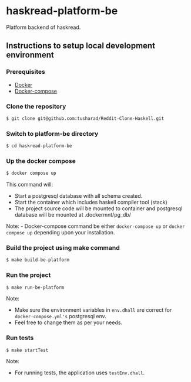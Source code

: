 # haskread-platform-be

Platform backend of haskread.

## Instructions to setup local development environment

### Prerequisites
- [Docker](https://www.docker.com/)
- [Docker-compose](https://docs.docker.com/compose/)

### Clone the repository

```bash
$ git clone git@github.com:tusharad/Reddit-Clone-Haskell.git
```

### Switch to platform-be directory

```bash
$ cd haskread-platform-be
```

### Up the docker compose

```bash
$ docker compose up
```

This command will:
 - Start a postgresql database with all schema created.
 - Start the container which includes haskell compiler tool (stack)
 - The project source code will be mounted to container and postgresql database 
   will be mounted at .dockermnt/pg_db/

Note:
    - Docker-compose command be either `docker-compose up` or `docker compose up` 
      depending upon your installation.

### Build the project using make command 

```bash
$ make build-be-platform
```

### Run the project

```bash
$ make run-be-platform
```

Note:
 - Make sure the environment variables in `env.dhall` are correct for 
   `docker-compose.yml's` postgresql env.
 - Feel free to change them as per your needs.

### Run tests

```
$ make startTest
```

Note:
 - For running tests, the application uses `testEnv.dhall`.
